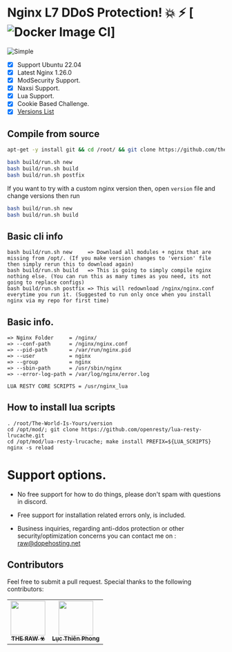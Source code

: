# Nginx L7 DDoS Protection! :boom: :zap: [![Docker Image CI](https://github.com/theraw/The-World-Is-Yours/workflows/BobTheBuilder/badge.svg?branch=master)]

![Simple](https://c.tenor.com/uYqsM9uIyuYAAAAC/simple-easy.gif)

- [x] Support Ubuntu 22.04
- [x] Latest Nginx 1.26.0
- [x] ModSecurity Support.
- [x] Naxsi Support.
- [x] Lua Support.
- [x] Cookie Based Challenge.
- [x] [Versions List](https://github.com/theraw/The-World-Is-Yours/blob/master/version)

## Compile from source
```bash
apt-get -y install git && cd /root/ && git clone https://github.com/theraw/The-World-Is-Yours.git && cd The-World-Is-Yours/

bash build/run.sh new
bash build/run.sh build
bash build/run.sh postfix
```

If you want to try with a custom nginx version then, open `version` file and change versions then run
```bash
bash build/run.sh new
bash build/run.sh build
```
## Basic cli info
```
bash build/run.sh new     => Download all modules + nginx that are missing from /opt/. (If you make version changes to 'version' file then simply rerun this to download again)
bash build/run.sh build   => This is going to simply compile nginx nothing else. (You can run this as many times as you need, its not going to replace configs)
bash build/run.sh postfix => This will redownload /nginx/nginx.conf everytime you run it. (Suggested to run only once when you install nginx via my repo for first time)
```


## Basic info.

```
=> Nginx Folder     = /nginx/
=> --conf-path      = /nginx/nginx.conf
=> --pid-path       = /var/run/nginx.pid 
=> --user           = nginx 
=> --group          = nginx
=> --sbin-path      = /usr/sbin/nginx
=> --error-log-path = /var/log/nginx/error.log

LUA RESTY CORE SCRIPTS = /usr/nginx_lua
```

## How to install lua scripts 
```
. /root/The-World-Is-Yours/version
cd /opt/mod/; git clone https://github.com/openresty/lua-resty-lrucache.git
cd /opt/mod/lua-resty-lrucache; make install PREFIX=${LUA_SCRIPTS}
nginx -s reload
```

# Support options.

- No free support for how to do things, please don't spam with questions in discord.
- Free support for installation related errors only, is included.

- Business inquiries, regarding anti-ddos protection or other security/optimization concerns you can contact me on : raw@dopehosting.net


## Contributors

Feel free to submit a pull request.
Special thanks to the following contributors:

<!-- prettier-ignore-start -->
<!-- markdownlint-disable -->
<table>
	<tr>
		<td align="center">
			<a href="https://github.com/theraw">
				<img src="https://avatars.githubusercontent.com/u/32969774?v=4" width="80" alt=""/>
				<br /><sub><b>ƬHE ЯAW ☣</b></sub>
			</a>
		</td>
		<td align="center">
			<a href="https://github.com/lucthienphong1120">
				<img src="https://avatars.githubusercontent.com/u/90561566?v=4" width="80" alt=""/>
				<br /><sub><b>Lục Thiên Phong</b></sub>
			</a>
		</td>
	</tr>
</table>
